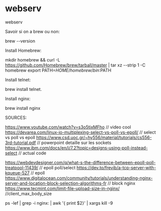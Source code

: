 # webserv
webserv

Savoir si on a brew ou non:

brew --version

Install Homebrew:

mkdir homebrew && curl -L https://github.com/Homebrew/brew/tarball/master | tar xz --strip 1 -C homebrew
export PATH=$HOME/homebrew/bin:$PATH

Install telnet:

brew install telnet.

Install nginx:

brew install nginx

SOURCES:

https://www.youtube.com/watch?v=s3o5tixMFho	// video cool
https://devarea.com/linux-io-multiplexing-select-vs-poll-vs-epoll/ // select vs poll vs epoll
https://www.csd.uoc.gr/~hy556/material/tutorials/cs556-3rd-tutorial.pdf // powerpoint detaille sur les sockets
https://www.ibm.com/docs/en/i/7.2?topic=designs-using-poll-instead-select // actual code

https://webdevdesigner.com/q/what-s-the-difference-between-epoll-poll-treatpool-11439/ // epoll poll/select
https://dev.to/frevib/a-tcp-server-with-kqueue-527 // epoll
https://www.digitalocean.com/community/tutorials/understanding-nginx-server-and-location-block-selection-algorithms-fr	// block nginx
https://www.tecmint.com/limit-file-upload-size-in-nginx/	//client_max_body_size

ps -lef | grep -i nginx: | awk '{ print $2}' | xargs kill -9
